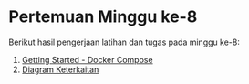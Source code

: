 # Pertemuan Minggu ke-8
Berikut hasil pengerjaan latihan dan tugas pada minggu ke-8:
1. [Getting Started - Docker Compose](./latihan.md)
2. [Diagram Keterkaitan](./tugas.md)